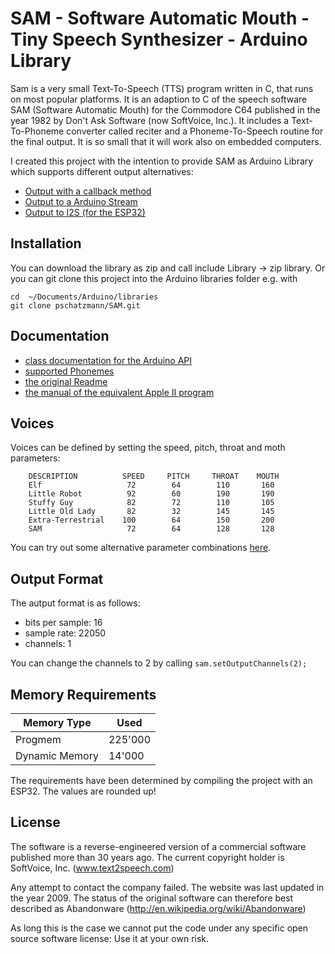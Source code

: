 # SAM - Software Automatic Mouth - Tiny Speech Synthesizer - Arduino Library

Sam is a very small Text-To-Speech (TTS) program written in C, that runs on most popular platforms.
It is an adaption to C of the speech software SAM (Software Automatic Mouth) for the Commodore C64 published 
in the year 1982 by Don't Ask Software (now SoftVoice, Inc.). It includes a Text-To-Phoneme converter called reciter and a Phoneme-To-Speech routine for the final output. It is so small that it will work also on embedded computers.  

I created this project with the intention to provide SAM as Arduino Library which supports different output alternatives:

- [Output with a callback method](examples/text_to_speach_callback/text_to_speach_callback.ino)
- [Output to a Arduino Stream](examples/text_to_speach_stream/text_to_speach_stream.ino)
- [Output to I2S (for the ESP32)](examples/text_to_speach_i2s/text_to_speach_i2s.ino)

## Installation

You can download the library as zip and call include Library -> zip library. Or you can git clone this project into the Arduino libraries folder e.g. with
```
cd  ~/Documents/Arduino/libraries
git clone pschatzmann/SAM.git
```

## Documentation

- [class documentation for the Arduino API ](https://pschatzmann.github.io/arduino-SAM/doc/html/class_s_a_m.html) 
- [supported Phonemes](PHONES.md) 
- [the original Readme](SAM.md) 
- [the manual of the equivalent Apple II program](http://www.apple-iigs.info/newdoc/sam.pdf)


## Voices

Voices can be defined by setting the speed, pitch, throat and moth parameters:

```
	DESCRIPTION          SPEED     PITCH     THROAT    MOUTH
	Elf                   72        64        110       160
	Little Robot          92        60        190       190
	Stuffy Guy            82        72        110       105
	Little Old Lady       82        32        145       145
	Extra-Terrestrial    100        64        150       200
	SAM                   72        64        128       128
```

You can try out some alternative parameter combinations [here](https://discordier.github.io/sam/).

## Output Format

The autput format is as follows:

- bits per sample: 16
- sample rate: 22050
- channels: 1

You can change the channels to 2 by calling ```sam.setOutputChannels(2);```

## Memory Requirements


| Memory Type        |  Used        |
|--------------------|--------------|
| Progmem            | 225'000      |
| Dynamic Memory     |  14'000      |  

The requirements have been determined by compiling the project with an ESP32. The values are rounded up!  


## License

The software is a reverse-engineered version of a commercial software published more than 30 years ago. The current copyright holder is SoftVoice, Inc. (www.text2speech.com)

Any attempt to contact the company failed. The website was last updated in the year 2009. The status of the original software can therefore best described as Abandonware (http://en.wikipedia.org/wiki/Abandonware)

As long this is the case we cannot put the code under any specific open source software license: Use it at your own risk.

